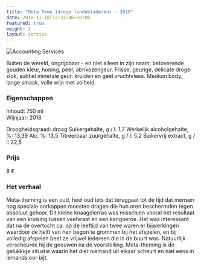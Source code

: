 ```yaml
---
title: "Meta Tema (droge lindebladeren) - 2018"
date: 2018-11-18T12:33:46+10:00
featured: true
weight: 3
layout: service
---
```

![Accounting Services](/images/austin-distel-nGc5RT2HmF0-unsplash.jpg)

Buiten de wereld, ongrijpbaar - en niet alleen in zijn naam: betoverende gouden kleur,
honing, peer, abrikozengeur. Frisse, geurige, delicate droge slok, subtiel minerale
geur. kruiden en geel vruchtvlees. Medium body, lange smaak, volle wijn met volheid.

### Eigenschappen  

Inhoud: 750 ml  
Wijnjaar: 2018  

Droogheidsgraad: droog
Suikergehalte, g / l: 1,7
Werkelijk alcoholgehalte, %: 13,39
Alc. %: 13,5
Titreerbaar zuurgehalte, g / l: 5,2
Suikervrij extract, g / l: 22,5

### Prijs

8 €

### Het verhaal

Meta-theming is een oud, heel oud iets dat teruggaat tot de tijd dat mensen nog
speciale oorkappen moesten dragen die hun oren beschermden tegen absoluut
gehoor. Dit kleine knaagdierras was misschien vooral het resultaat van een kruising
tussen veelvraat en een kangoeroe. Het was interessant dat na de overtocht ca. op de
leeftijd van twee waren er bijwerkingen waardoor de helft van hen begon te grommen
bij het afspelen, en bij volledig afspelen beet ze vrijwel iedereen die in de buurt
was. Natuurlijk verscheurde hij de geeuwen na de voorstelling. Meta-theming is de
gelukkige situatie waarin het dier niemand uit elkaar scheurt en niet eens in iemands
oor bijt.
